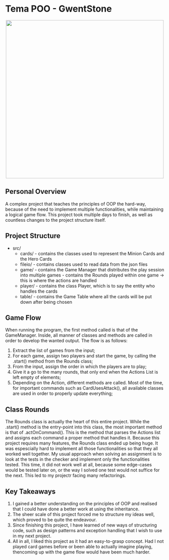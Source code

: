 

# Tema POO  - GwentStone

<div align="center"><img src="[https://tenor.com/view/witcher3-gif-9340436.gif](https://media1.tenor.com/m/8roYGyMXjrgAAAAd/cyno-genshin-impact.gif)" width="500px"></div>

## Personal Overview

A complex project that teaches the principles of OOP the hard-way, because of the need to implement multiple functionalities, while maintaining a logical game flow.
This project took multiple days to finish, as well as countless changes to the project structure itself.

## Project Structure

* src/
  * cards/ - contains the classes used to represent the Minion Cards and the Hero Cards
  * fileio/ - contains classes used to read data from the json files
  * game/ - contains the Game Manager that distributes the play session into multiple games
          - contains the Rounds played within one game -> this  is where the actions are handled
  * player/ - contains the class Player, which is to say the entity who handles the cards
  * table/ - contains the Game Table where all the cards will be put down after being chosen

## Game Flow

When running the program, the first method called is that of the GameManager. Inside, all manner of classes and methods are called in order to develop the wanted output.
The flow is as follows:
1. Extract the list of games from the input;
2. For each game, assign two players and start the game, by calling the .start() method from the Rounds class;
3. From the input, assign the order in which the players are to play;
4. Give it a go to the many rounds, that only end when the Actions List is left empty of elements;
5. Depending on the Action, different methods are called. Most of the time, for important commands such as CardUsesAttack(), all available classes are used in order to properly update everything;

## Class Rounds

The Rounds class is actually the heart of this entire project. While the .start() method is the entry-point into this class, the most important method is that of .actOnCommand().
This is the method that parses the Actions list and assigns each command a proper method that handles it.
Because this project requires many features, the Rounds class ended up being huge. It was espescially hard to implement all those functionalities so that they all worked well together.
My usual approach when solving an assignment is to look at the tests in the checker and implement only the functionalities tested. This time, it did not work well at all, because
some edge-cases would be tested later on, or the way I solved one test would not suffice for the next. This led to my projectr facing many refactorings.

## Key Takeaways

1. I gained a better understanding on the principles of OOP and realised that I could have done a better work at using the inheritance.
2. The sheer scale of this project forced me to structure my ideas well, which proved to be quite the endeavour.
3. Since finishing this project, I have learned of new ways of structuring code, such as design patterns and exception handling that I wish to use in my next project.
4. All in all, I liked this project as it had an easy-to-grasp concept. Had I not played card games before or been able to actually imagine playing, thencoming up with the game flow would have been much harder.

